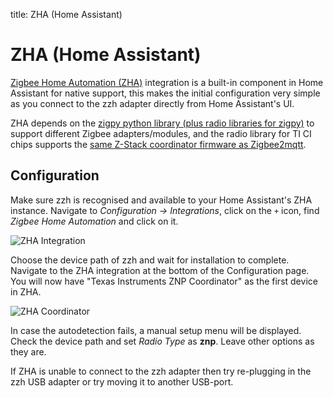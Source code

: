 title: ZHA (Home Assistant)

# ZHA (Home Assistant)

[Zigbee Home Automation (ZHA)](https://www.home-assistant.io/integrations/zha/) integration is a built-in component in Home Assistant for native support, this makes the initial configuration very simple as you connect to the zzh adapter directly from Home Assistant's UI.

ZHA depends on the [zigpy python library (plus radio libraries for zigpy)](https://github.com/zigpy/) to support different Zigbee adapters/modules, and the radio library for TI CI chips supports the [same Z-Stack coordinator firmware as Zigbee2mqtt](https://github.com/Koenkk/Z-Stack-firmware/tree/master/coordinator).

## Configuration

Make sure zzh is recognised and available to your Home Assistant's ZHA instance. Navigate to _Configuration -> Integrations_, click on the `+` icon, find _Zigbee Home Automation_ and click on it.

![ZHA Integration](/_assets/zzh-zha-install.png)

Choose the device path of zzh and wait for installation to complete. Navigate to the ZHA integration at the bottom of the Configuration page. You will now have "Texas Instruments ZNP Coordinator" as the first device in ZHA. 

![ZHA Coordinator](/_assets/zzh-zha-coord.png)

In case the autodetection fails, a manual setup menu will be displayed. Check the device path and set _Radio Type_ as **znp**. Leave other options as they are.

If ZHA is unable to connect to the zzh adapter then try re-plugging in the zzh USB adapter or try moving it to another USB-port.
